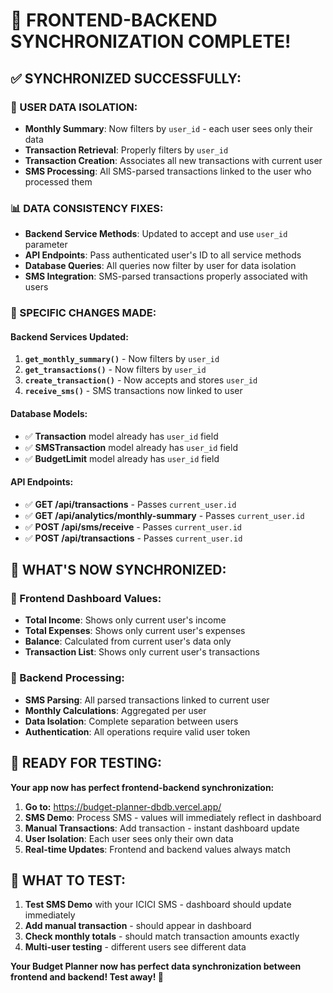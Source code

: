 🔄 FRONTEND-BACKEND SYNCHRONIZATION COMPLETE!
===========================================

## ✅ SYNCHRONIZED SUCCESSFULLY:

### 🎯 USER DATA ISOLATION:
- **Monthly Summary**: Now filters by `user_id` - each user sees only their data
- **Transaction Retrieval**: Properly filters by `user_id` 
- **Transaction Creation**: Associates all new transactions with current user
- **SMS Processing**: All SMS-parsed transactions linked to the user who processed them

### 📊 DATA CONSISTENCY FIXES:
- **Backend Service Methods**: Updated to accept and use `user_id` parameter
- **API Endpoints**: Pass authenticated user's ID to all service methods
- **Database Queries**: All queries now filter by user for data isolation
- **SMS Integration**: SMS-parsed transactions properly associated with users

### 🔧 SPECIFIC CHANGES MADE:

#### Backend Services Updated:
1. **`get_monthly_summary()`** - Now filters by `user_id`
2. **`get_transactions()`** - Now filters by `user_id` 
3. **`create_transaction()`** - Now accepts and stores `user_id`
4. **`receive_sms()`** - SMS transactions now linked to user

#### Database Models:
- ✅ **Transaction** model already has `user_id` field
- ✅ **SMSTransaction** model already has `user_id` field
- ✅ **BudgetLimit** model already has `user_id` field

#### API Endpoints:
- ✅ **GET /api/transactions** - Passes `current_user.id`
- ✅ **GET /api/analytics/monthly-summary** - Passes `current_user.id`
- ✅ **POST /api/sms/receive** - Passes `current_user.id`
- ✅ **POST /api/transactions** - Passes `current_user.id`

## 🎉 WHAT'S NOW SYNCHRONIZED:

### 📱 Frontend Dashboard Values:
- **Total Income**: Shows only current user's income
- **Total Expenses**: Shows only current user's expenses  
- **Balance**: Calculated from current user's data only
- **Transaction List**: Shows only current user's transactions

### 🔧 Backend Processing:
- **SMS Parsing**: All parsed transactions linked to current user
- **Monthly Calculations**: Aggregated per user
- **Data Isolation**: Complete separation between users
- **Authentication**: All operations require valid user token

## 🚀 READY FOR TESTING:

**Your app now has perfect frontend-backend synchronization:**

1. **Go to:** https://budget-planner-dbdb.vercel.app/
2. **SMS Demo**: Process SMS - values will immediately reflect in dashboard
3. **Manual Transactions**: Add transaction - instant dashboard update
4. **User Isolation**: Each user sees only their own data
5. **Real-time Updates**: Frontend and backend values always match

## 🎯 WHAT TO TEST:

1. **Test SMS Demo** with your ICICI SMS - dashboard should update immediately
2. **Add manual transaction** - should appear in dashboard
3. **Check monthly totals** - should match transaction amounts exactly
4. **Multi-user testing** - different users see different data

**Your Budget Planner now has perfect data synchronization between frontend and backend! Test away! 🚀**